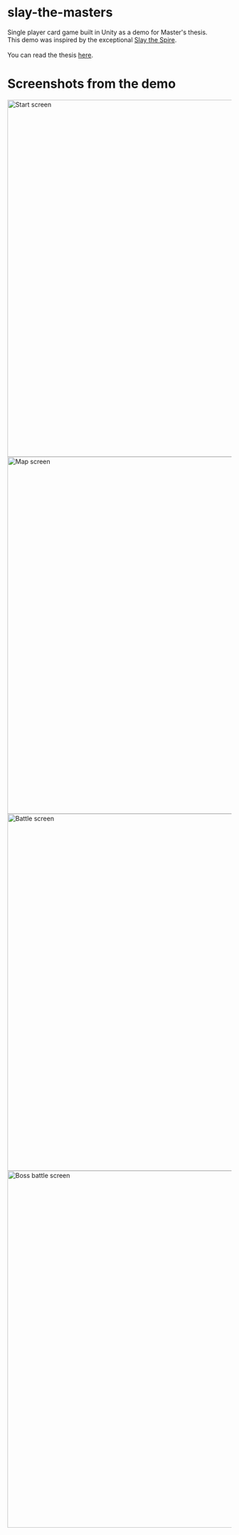 # slay-the-masters
Single player card game built in Unity as a demo for Master's thesis. <br/>
This demo was inspired by the exceptional [Slay the Spire](https://store.steampowered.com/app/646570/Slay_the_Spire/). </br>
<br/>
You can read the thesis [here](https://dabar.srce.hr/en/islandora/object/foi%3A6859).

# Screenshots from the demo
<img src="https://imgur.com/o1iBIzX.png" alt="Start screen" width="800">
<img src="https://imgur.com/Zkp7pCL.png" alt="Map screen" width="800">
<img src="https://imgur.com/LTu3DjH.png" alt="Battle screen" width="800">
<img src="https://imgur.com/ar2bgVS.png" alt="Boss battle screen" width="800">
